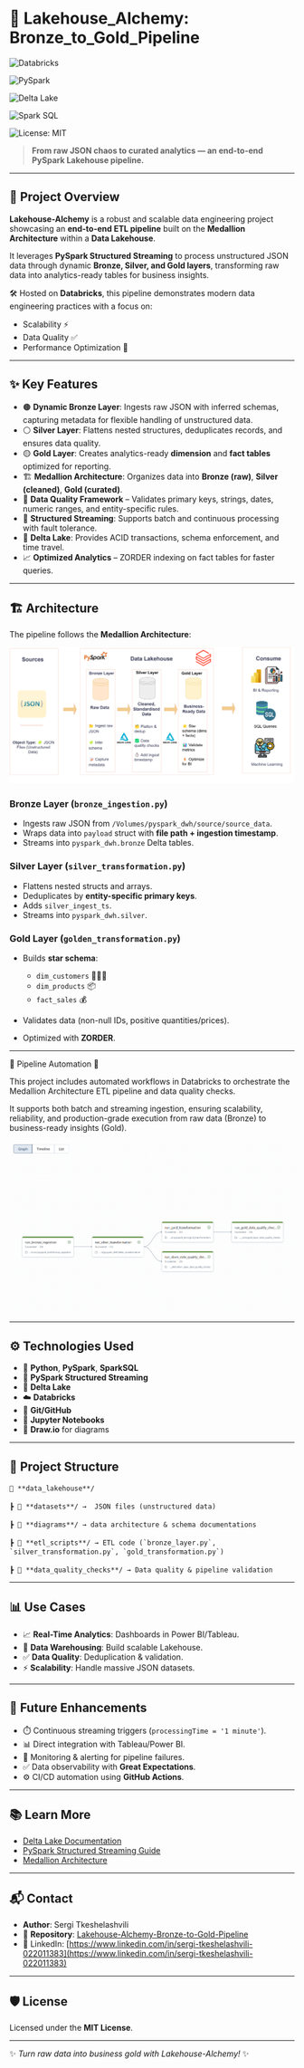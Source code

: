 # 🌌 Lakehouse_Alchemy: Bronze_to_Gold_Pipeline

![Databricks](https://img.shields.io/badge/Platform-Databricks-orange?logo=databricks)

![PySpark](https://img.shields.io/badge/PySpark-ETL-blue?logo=apachespark)

![Delta Lake](https://img.shields.io/badge/Delta%20Lake-Storage-brightgreen)

![Spark SQL](https://img.shields.io/badge/Spark%20SQL-Analytics-purple?logo=apachespark)

![License: MIT](https://img.shields.io/badge/License-MIT-yellow.svg)

> **From raw JSON chaos to curated analytics — an end-to-end PySpark Lakehouse pipeline.**

---

## 🚀 Project Overview

**Lakehouse-Alchemy** is a robust and scalable data engineering project showcasing an **end-to-end ETL pipeline** built on the **Medallion Architecture** within a **Data Lakehouse**.

It leverages **PySpark Structured Streaming** to process unstructured JSON data through dynamic **Bronze, Silver, and Gold layers**, transforming raw data into analytics-ready tables for business insights.

🛠 Hosted on **Databricks**, this pipeline demonstrates modern data engineering practices with a focus on:

* Scalability ⚡
* Data Quality ✅
* Performance Optimization 🚀

---

## ✨ Key Features

* 🟤 **Dynamic Bronze Layer**: Ingests raw JSON with inferred schemas, capturing metadata for flexible handling of unstructured data.
* ⚪ **Silver Layer**: Flattens nested structures, deduplicates records, and ensures data quality.
* 🟡 **Gold Layer**: Creates analytics-ready **dimension** and **fact tables** optimized for reporting.
* 🏗️ **Medallion Architecture**: Organizes data into **Bronze (raw)**, **Silver (cleaned)**, **Gold (curated)**.
* 🧹 **Data Quality Framework** – Validates primary keys, strings, dates, numeric ranges, and entity-specific rules.
* 🔄 **Structured Streaming**: Supports batch and continuous processing with fault tolerance.
* 💾 **Delta Lake**: Provides ACID transactions, schema enforcement, and time travel.
* 📈 **Optimized Analytics** – ZORDER indexing on fact tables for faster queries.
  

---

## 🏗️ Architecture

The pipeline follows the **Medallion Architecture**:

![Architecture Diagram](data_lakehouse/diagrams/lakehouse_alchemy_project_architecture.png)

### Bronze Layer (`bronze_ingestion.py`)

* Ingests raw JSON from `/Volumes/pyspark_dwh/source/source_data`.
* Wraps data into `payload` struct with **file path + ingestion timestamp**.
* Streams into `pyspark_dwh.bronze` Delta tables.

### Silver Layer (`silver_transformation.py`)

* Flattens nested structs and arrays.
* Deduplicates by **entity-specific primary keys**.
* Adds `silver_ingest_ts`.
* Streams into `pyspark_dwh.silver`.

### Gold Layer (`golden_transformation.py`)

* Builds **star schema**:

  * `dim_customers` 🧑‍🤝‍🧑
  * `dim_products` 📦
  * `fact_sales` 💰
* Validates data (non-null IDs, positive quantities/prices).
* Optimized with **ZORDER**.

---

🔄 Pipeline Automation 🚀

This project includes automated workflows in Databricks to orchestrate the Medallion Architecture ETL pipeline and data quality checks.

It supports both batch and streaming ingestion, ensuring scalability, reliability, and production-grade execution from raw data (Bronze) to business-ready insights (Gold).

![Databricks Workflow Automation](./data_lakehouse/diagrams/lakehouse_alchemy_workflow.png)


---

## ⚙️ Technologies Used

* 🐍 **Python**, **PySpark**, **SparkSQL**
* 🔄 **PySpark Structured Streaming**
* 💾 **Delta Lake**
* ☁️ **Databricks**
* 📂 **Git/GitHub**
* 📝 **Jupyter Notebooks**
* 🎨 **Draw\.io** for diagrams

---

## 📂 Project Structure

```
📂 **data_lakehouse**/

┣ 📂 **datasets**/ →  JSON files (unstructured data)

┣ 📂 **diagrams**/ → data architecture & schema documentations

┣ 📂 **etl_scripts**/ → ETL code (`bronze_layer.py`, `silver_transformation.py`, `gold_transformation.py`)

┣ 📂 **data_quality_checks**/ → Data quality & pipeline validation
```

---

## 📊 Use Cases

* 📈 **Real-Time Analytics**: Dashboards in Power BI/Tableau.
* 🏢 **Data Warehousing**: Build scalable Lakehouse.
* ✅ **Data Quality**: Deduplication & validation.
* ⚡ **Scalability**: Handle massive JSON datasets.

---

## 🎯 Future Enhancements

* ⏱️ Continuous streaming triggers (`processingTime = '1 minute'`).
* 📊 Direct integration with Tableau/Power BI.
* 🔔 Monitoring & alerting for pipeline failures.
* ✅ Data observability with **Great Expectations**.
* ⚙️ CI/CD automation using **GitHub Actions**.

---

## 📚 Learn More

* [Delta Lake Documentation](https://docs.delta.io)
* [PySpark Structured Streaming Guide](https://spark.apache.org/docs/latest/structured-streaming-programming-guide.html)
* [Medallion Architecture](https://www.databricks.com/glossary/medallion-architecture)

---

## 📬 Contact

* **Author**: Sergi Tkeshelashvili
* 📂 **Repository**: [Lakehouse-Alchemy-Bronze-to-Gold-Pipeline](https://github.com/sergitkeshelashvili/Lakehouse-Alchemy-Bronze-to-Gold-Pipeline)
* 💼 LinkedIn: [https://www.linkedin.com/in/sergi-tkeshelashvili-022011383](https://www.linkedin.com/in/sergi-tkeshelashvili-022011383)

---

## 🛡️ License  

Licensed under the **MIT License**.  

---

✨ *Turn raw data into business gold with Lakehouse-Alchemy!* ✨

